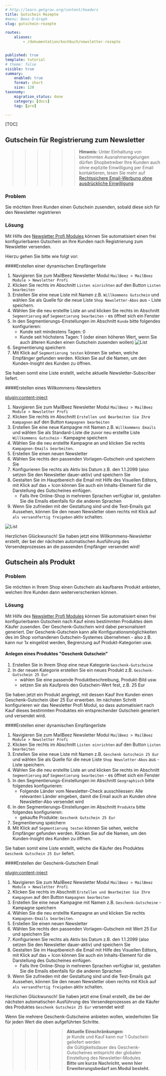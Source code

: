 ```yaml
---
# http://learn.getgrav.org/content/headers
title: Gutschein Rezepte
#menu: Beez-O-Graph
slug: gutschein-rezepte

routes:
    aliases:
        - /dokumentation/kochbuch/newsletter-rezepte


published: true
template: tutorial
# theme: false
visible: true
summary:
    enabled: true
    format: short
    size: 128
taxonomy:
    migration_status: done
    category: [docs]
    tag: [pro]

---
```


[TOC]


## Gutschein für Registrierung zum Newsletter

>>>>>> **Hinweis:** Unter Einhaltung von bestimmten Ausnahmeregelungen dürfen Shopbetreiber Ihre Kunden auch ohne explizite Einwilligung per Email kontaktieren, lesen Sie mehr auf [Rechtssichere Email-Werbung ohne ausdrückliche Einwilligung](/uber/rechtssicher-email-werbung-ohne-ausdruckliche-einwilligung-senden)


### Problem

Sie möchten Ihren Kunden einen Gutschein zusenden, sobald diese sich für den Newsletter registrieren

### Lösung

Mit Hilfe des [Newsletter Profi Modules](/dokumentation/mailbeez/newsletter) können Sie automatisiert einen frei konfigurierbaren Gutschein an Ihre Kunden nach Registrierung zum Newsletter versenden.

Hierzu gehen Sie bitte wie folgt vor:

####Erstellen einer dynamischen Empfängerliste

1. Navigieren Sie zum MailBeez Newsletter Modul `MailBeez > MailBeez Module > Newsletter Profi`
1. Klicken Sie rechts im Abschnitt `Listen einrichten` auf den Button `Listen bearbeiten`
1. Erstellen Sie eine neue Liste mit Namen z.B. `Willkommens Gutschein` und wählen Sie als Quelle für die neue Liste `Shop Newsletter-Abos` aus - Liste speichern.
1. Wählen Sie die neu erstellte Liste an und klicken Sie rechts im Abschnitt `Segmentierung` auf `Segmentierung bearbeiten` - es öffnet sich ein Fenster
1. In den Segmentierungs-Einstellungen im Abschnitt `Kunde` bitte folgendes konfigurieren:
    - Kunde seit mindestens Tagen: 0
    - Kunde seit höchstens Tagen: 1 (oder einen höheren Wert, wenn Sie auch älteren Kunden einen Gutschein zusenden wollen)
![List](Screen_welcome_list.de.png?lightbox=true)
1. Segmentierung speichern
1. Mit Klick auf `Segmentierung testen` können Sie sehen, welche Empfänger gefunden werden. Klicken Sie auf die Namen, um den Kunden-Insight des Kunden zu öffnen.

Sie haben somit eine Liste erstellt, welche aktuelle Newsletter-Subscriber liefert.



####Erstellen eines Willkommens-Newsletters

[plugin:content-inject](/content_blocks/pro_template_coupon_setup)


1. Navigieren Sie zum MailBeez Newsletter Modul `MailBeez > MailBeez Module > Newsletter Profi`
1. Klicken Sie rechts im Abschnitt `Erstellen und Bearbeiten Sie Ihre Kampagnen` auf den Button `Kampagnen bearbeiten`
1. Erstellen Sie eine neue Kampagne mit Namen z.B. `Willkommens Emails` und wählen Sie als Standard-Liste die zuvor neu erstellte Liste `Willkommens Gutschein` - Kampagne speichern
1. Wählen Sie die neu erstellte Kampagne an und klicken Sie rechts `Kampagnen-Emails bearbeiten`.
1. Erstellen Sie einen neuen Newsletter
1. Wählen Sie rechts den passenden Vorlagen-Gutschein und speichern Sie
1. Konfigurieren Sie rechts als Aktiv bis Datum z.B. den 1.1.2099 (also setzen Sie den Newsletter dauer-aktiv) und speichern Sie
1. Gestalten Sie im Hauptbereich die Email mit Hilfe des Visuellen Editors, mit Klick auf das + Icon können Sie auch ein Inhalts-Element für die Darstellung des Gutscheines einfügen.
    - Falls Ihre Online-Shop in mehreren Sprachen verfügbar ist, gestalten Sie die Emails ebenfalls für die anderen Sprachen
1. Wenn Sie zufrieden mit der Gestaltung sind und die Test-Emails gut Aussehen, können Sie den neuen Newsletter oben rechts mit Klick auf `als versandfertig freigeben` aktiv schalten. 

![List](Screen_welcome_email.de.png?lightbox=true)


Herzlichen Glückwunsch! Sie haben jetzt eine Willkommens-Newsletter erstellt, der bei der nächsten automatischen Ausführung des Versendeprozesses an die passenden Empfänger versendet wird!


## Gutschein als Produkt

### Problem

Sie möchten in Ihrem Shop einen Gutschein als kaufbares Produkt anbieten, welchen Ihre Kunden dann weiterverschenken können.

### Lösung

Mit Hilfe des [Newsletter Profi Modules](/dokumentation/mailbeez/newsletter) können Sie automatisiert einen frei konfigurierbaren Gutschein nach Kauf eines bestimmten Produktes dem Käufer zusenden. Der Geschenk-Gutschein wird dabei personalisiert generiert. Der Geschenk-Gutschein kann alle Konfigurationsmöglichkeiten des im Shop vorhandenen Gutschein-Systemes übernehmen - also z.B. kann nur 1x eingelöst werden, Begrenzung auf Produkt-Kategorien usw.
 
#### Anlegen eines Produktes "Geschenk Gutschein"
 
1. Erstellen Sie in Ihrem Shop eine neue Kategorie `Geschenk-Gutscheine`
1. In der neuen Kategorie erstellen Sie ein neues Produkt z.B. `Geschenk-Gutschein 25 Eur`
    - wählen Sie eine passende Produktbeschreibung, Produkt-Bild usw.
    - setzen Sie als Kaufpreis den Gutschein-Wert fest, z.B. 25 Eur

Sie haben jetzt ein Produkt angelegt, mit dessen Kauf Ihre Kunden einen Geschenk-Gutschein über 25 Eur erwerben. Im nächsten Schritt konfigurieren wir das Newsletter Profi Modul, so dass automatisiert nach Kauf dieses bestimmten Produktes ein entsprechender Gutschein generiert und versendet wird.


####Erstellen einer dynamischen Empfängerliste

1. Navigieren Sie zum MailBeez Newsletter Modul `MailBeez > MailBeez Module > Newsletter Profi`
1. Klicken Sie rechts im Abschnitt `Listen einrichten` auf den Button `Listen bearbeiten`
1. Erstellen Sie eine neue Liste mit Namen z.B. `Geschenk Gutschein 25 Eur` und wählen Sie als Quelle für die neue Liste `Shop Newsletter-Abos` aus - Liste speichern.
1. Wählen Sie die neu erstellte Liste an und klicken Sie rechts im Abschnitt `Segmentierung` auf `Segmentierung bearbeiten` - es öffnet sich ein Fenster
1. In den Segmentierungs-Einstellungen im Abschnitt `Geographisch` bitte folgendes konfigurieren:
    - Folgende Länder vom Newsletter-Check ausschliessen: Alle relevanten Länder eingeben, damit die Email auch an Kunden ohne Newsletter-Abo versendet wird
1. In den Segmentierungs-Einstellungen im Abschnitt `Produkte` bitte folgendes konfigurieren:
    - gekaufte Produkte: `Geschenk Gutschein 25 Eur`
1. Segmentierung speichern
1. Mit Klick auf `Segmentierung testen` können Sie sehen, welche Empfänger gefunden werden. Klicken Sie auf die Namen, um den Kunden-Insight des Kunden zu öffnen.

Sie haben somit eine Liste erstellt, welche die Käufer des Produktes `Geschenk Gutschein 25 Eur` liefert.


####Erstellen der Geschenk-Gutschein Email

[plugin:content-inject](/content_blocks/pro_template_coupon_setup)

1. Navigieren Sie zum MailBeez Newsletter Modul `MailBeez > MailBeez Module > Newsletter Profi`
1. Klicken Sie rechts im Abschnitt `Erstellen und Bearbeiten Sie Ihre Kampagnen` auf den Button `Kampagnen bearbeiten`
1. Erstellen Sie eine neue Kampagne mit Namen z.B. `Geschenk-Gutscheine` - Kampagne speichern
1. Wählen Sie die neu erstellte Kampagne an und klicken Sie rechts `Kampagnen-Emails bearbeiten`.
1. Erstellen Sie einen neuen Newsletter
1. Wählen Sie rechts den passenden Vorlagen-Gutschein mit Wert 25 Eur und speichern Sie
1. Konfigurieren Sie rechts als Aktiv bis Datum z.B. den 1.1.2099 (also setzen Sie den Newsletter dauer-aktiv) und speichern Sie
1. Gestalten Sie im Hauptbereich die Email mit Hilfe des Visuellen Editors, mit Klick auf das + Icon können Sie auch ein Inhalts-Element für die Darstellung des Gutscheines einfügen.
    - Falls Ihre Online-Shop in mehreren Sprachen verfügbar ist, gestalten Sie die Emails ebenfalls für die anderen Sprachen
1. Wenn Sie zufrieden mit der Gestaltung sind und die Test-Emails gut Aussehen, können Sie den neuen Newsletter oben rechts mit Klick auf `als versandfertig freigeben` aktiv schalten. 

Herzlichen Glückwunsch! Sie haben jetzt eine Email erstellt, die bei der nächsten automatischen Ausführung des Versendeprozesses an die Käufer des Produktes `Geschenk Gutschein 25 Eur` versendet wird!


Wenn Sie mehrere Geschenk-Gutscheine anbieten wollen, wiederholen Sie für jeden Wert die oben aufgeführten Schritte.

>>>>> **Aktuelle Einschränkungen**:   
>>>>> je Kunde und Kauf kann nur 1 Gutschein geliefert werden  
>>>>> die Gültigkeitsdauer des Geschenk-Gutscheines entspricht der globalen Einstellung des Newsletter-Modules  
>>>>> **Bitte um kurze Nachricht, wenn hier Erweiterungsbedarf am Modul besteht.**  
